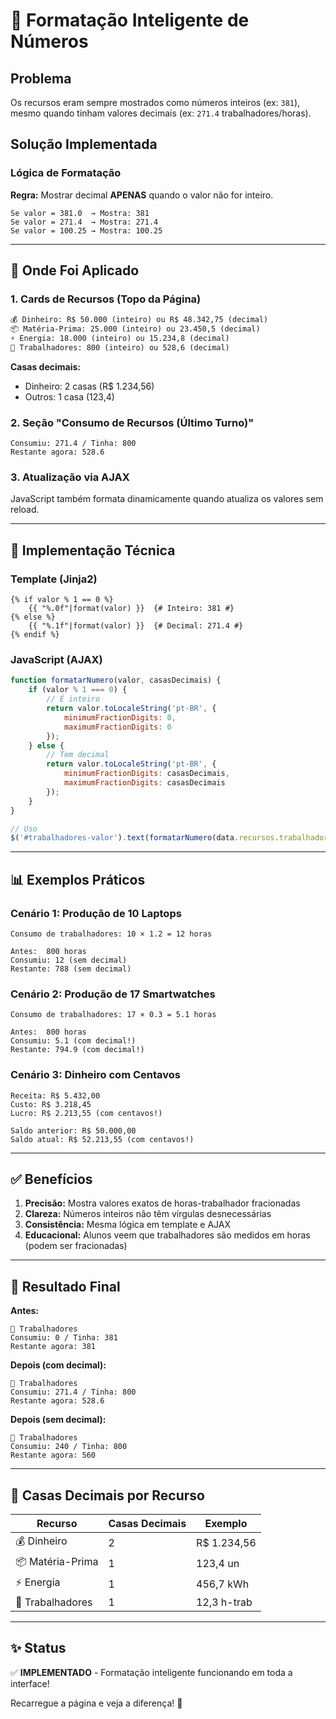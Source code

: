 # 🎨 Formatação Inteligente de Números

## Problema
Os recursos eram sempre mostrados como números inteiros (ex: `381`), mesmo quando tinham valores decimais (ex: `271.4` trabalhadores/horas).

## Solução Implementada

### Lógica de Formatação
**Regra:** Mostrar decimal **APENAS** quando o valor não for inteiro.

```
Se valor = 381.0  → Mostra: 381
Se valor = 271.4  → Mostra: 271.4
Se valor = 100.25 → Mostra: 100.25
```

---

## 📍 Onde Foi Aplicado

### 1. **Cards de Recursos (Topo da Página)**
```html
💰 Dinheiro: R$ 50.000 (inteiro) ou R$ 48.342,75 (decimal)
📦 Matéria-Prima: 25.000 (inteiro) ou 23.450,5 (decimal)
⚡ Energia: 18.000 (inteiro) ou 15.234,8 (decimal)
👥 Trabalhadores: 800 (inteiro) ou 528,6 (decimal)
```

**Casas decimais:**
- Dinheiro: 2 casas (R$ 1.234,56)
- Outros: 1 casa (123,4)

### 2. **Seção "Consumo de Recursos (Último Turno)"**
```
Consumiu: 271.4 / Tinha: 800
Restante agora: 528.6
```

### 3. **Atualização via AJAX**
JavaScript também formata dinamicamente quando atualiza os valores sem reload.

---

## 🔧 Implementação Técnica

### Template (Jinja2)
```jinja
{% if valor % 1 == 0 %}
    {{ "%.0f"|format(valor) }}  {# Inteiro: 381 #}
{% else %}
    {{ "%.1f"|format(valor) }}  {# Decimal: 271.4 #}
{% endif %}
```

### JavaScript (AJAX)
```javascript
function formatarNumero(valor, casasDecimais) {
    if (valor % 1 === 0) {
        // É inteiro
        return valor.toLocaleString('pt-BR', {
            minimumFractionDigits: 0,
            maximumFractionDigits: 0
        });
    } else {
        // Tem decimal
        return valor.toLocaleString('pt-BR', {
            minimumFractionDigits: casasDecimais,
            maximumFractionDigits: casasDecimais
        });
    }
}

// Uso
$('#trabalhadores-valor').text(formatarNumero(data.recursos.trabalhadores, 1));
```

---

## 📊 Exemplos Práticos

### Cenário 1: Produção de 10 Laptops
```
Consumo de trabalhadores: 10 × 1.2 = 12 horas

Antes:  800 horas
Consumiu: 12 (sem decimal)
Restante: 788 (sem decimal)
```

### Cenário 2: Produção de 17 Smartwatches
```
Consumo de trabalhadores: 17 × 0.3 = 5.1 horas

Antes:  800 horas
Consumiu: 5.1 (com decimal!)
Restante: 794.9 (com decimal!)
```

### Cenário 3: Dinheiro com Centavos
```
Receita: R$ 5.432,00
Custo: R$ 3.218,45
Lucro: R$ 2.213,55 (com centavos!)

Saldo anterior: R$ 50.000,00
Saldo atual: R$ 52.213,55 (com centavos!)
```

---

## ✅ Benefícios

1. **Precisão:** Mostra valores exatos de horas-trabalhador fracionadas
2. **Clareza:** Números inteiros não têm vírgulas desnecessárias
3. **Consistência:** Mesma lógica em template e AJAX
4. **Educacional:** Alunos veem que trabalhadores são medidos em horas (podem ser fracionadas)

---

## 🎯 Resultado Final

**Antes:**
```
👥 Trabalhadores
Consumiu: 0 / Tinha: 381
Restante agora: 381
```

**Depois (com decimal):**
```
👥 Trabalhadores
Consumiu: 271.4 / Tinha: 800
Restante agora: 528.6
```

**Depois (sem decimal):**
```
👥 Trabalhadores
Consumiu: 240 / Tinha: 800
Restante agora: 560
```

---

## 📝 Casas Decimais por Recurso

| Recurso | Casas Decimais | Exemplo |
|---------|----------------|---------|
| 💰 Dinheiro | 2 | R$ 1.234,56 |
| 📦 Matéria-Prima | 1 | 123,4 un |
| ⚡ Energia | 1 | 456,7 kWh |
| 👥 Trabalhadores | 1 | 12,3 h-trab |

---

## ✨ Status

✅ **IMPLEMENTADO** - Formatação inteligente funcionando em toda a interface!

Recarregue a página e veja a diferença! 🚀

